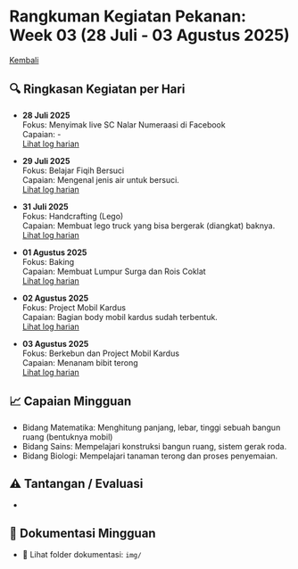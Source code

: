 # Rangkuman Kegiatan Pekanan: Week 03 (28 Juli - 03 Agustus 2025)

[Kembali](../readme.md)

## 🔍 Ringkasan Kegiatan per Hari

- **28 Juli 2025**  
  Fokus: Menyimak live SC Nalar Numeraasi di Facebook  
  Capaian: -  
  [Lihat log harian](./28juli2025.md)

- **29 Juli 2025**  
  Fokus: Belajar Fiqih Bersuci  
  Capaian: Mengenal jenis air untuk bersuci.  
  [Lihat log harian](./29juli2025.md)

- **31 Juli 2025**  
  Fokus: Handcrafting (Lego)  
  Capaian: Membuat lego truck yang bisa bergerak (diangkat) baknya.  
  [Lihat log harian](./31juli2025.md)

- **01 Agustus 2025**  
  Fokus: Baking  
  Capaian: Membuat Lumpur Surga dan Rois Coklat  
  [Lihat log harian](./01agustus2025.md)

- **02 Agustus 2025**  
  Fokus: Project Mobil Kardus  
  Capaian: Bagian body mobil kardus sudah terbentuk.  
  [Lihat log harian](./02agustus2025.md)

- **03 Agustus 2025**  
  Fokus: Berkebun dan Project Mobil Kardus  
  Capaian: Menanam bibit terong  
  [Lihat log harian](./03agustus2025.md)

## 📈 Capaian Mingguan
- Bidang Matematika: Menghitung panjang, lebar, tinggi sebuah bangun ruang (bentuknya mobil)
- Bidang Sains: Mempelajari konstruksi bangun ruang, sistem gerak roda.
- Bidang Biologi: Mempelajari tanaman terong dan proses penyemaian.

## ⚠️ Tantangan / Evaluasi
- 

## 📂 Dokumentasi Mingguan
- 📸 Lihat folder dokumentasi: `img/`

